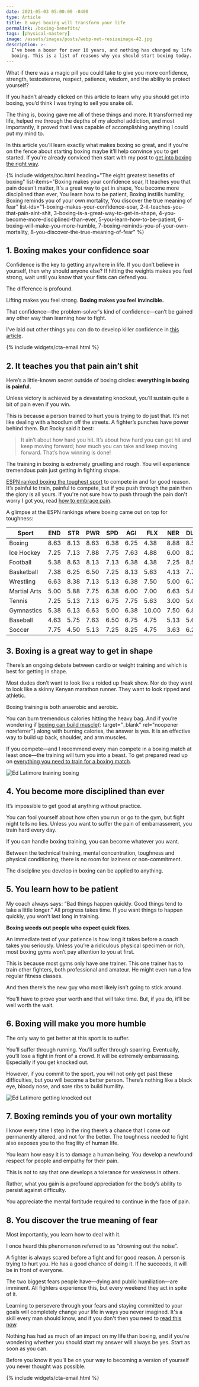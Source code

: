```yaml
---
date: 2021-05-03 05:00:00 -0400
type: Article
title: 8 ways boxing will transform your life
permalink: /boxing-benefits/
tags: [physical-mastery]
image: /assets/images/posts/webp-net-resizeimage-42.jpg
description: >-
  I’ve been a boxer for over 10 years, and nothing has changed my life more than
  boxing. This is a list of reasons why you should start boxing today.
---
```

What if there was a magic pill you could take to give you more confidence, strength, testosterone, respect, patience, wisdom, and the ability to protect yourself?

If you hadn’t already clicked on this article to learn why you should get into boxing, you’d think I was trying to sell you snake oil.

The thing is, boxing gave me all of these things and more. It transformed my life, helped me through the depths of my alcohol addiction, and most importantly, it proved that I was capable of accomplishing anything I could put my mind to.

In this article you’ll learn exactly what makes boxing so great, and if you’re on the fence about starting boxing maybe it’ll help convince you to get started. If you're already conviced then start with my post to [get into boxing the right way](https://edlatimore.com/how-to-get-into-boxing/).

{% include widgets/toc.html heading="The eight greatest benefits of boxing" list-items="Boxing makes your confidence soar, It teaches you that pain doesn't matter, It's a great way to get in shape, You become more disciplined than ever, You learn how to be patient, Boxing instills humility, Boxing reminds you of your own mortality, You discover the true meaning of fear" list-ids="1-boxing-makes-your-confidence-soar, 2-it-teaches-you-that-pain-aint-shit, 3-boxing-is-a-great-way-to-get-in-shape, 4-you-become-more-disciplined-than-ever, 5-you-learn-how-to-be-patient, 6-boxing-will-make-you-more-humble, 7-boxing-reminds-you-of-your-own-mortality, 8-you-discover-the-true-meaning-of-fear" %}

## 1\. Boxing makes your confidence soar

Confidence is the key to getting anywhere in life. If you don’t believe in yourself, then why should anyone else? If hitting the weights makes you feel strong, wait until you know that your fists can defend you.

The difference is profound.

Lifting makes you feel strong. **Boxing makes you feel invincible.**

That confidence—the problem-solver's kind of confidence—can’t be gained any other way than learning how to fight.

I've laid out other things you can do to develop killer confidence in [this article](/how-to-build-confidence/).

{% include widgets/cta-email.html %}

## 2\. It teaches you that pain ain’t shit

Here’s a little-known secret outside of boxing circles: **everything in boxing is painful.**

Unless victory is achieved by a devastating knockout, you’ll sustain quite a bit of pain even if you win.

This is because a person trained to hurt you is trying to do just that. It’s not like dealing with a hoodlum off the streets. A fighter’s punches have power behind them. But Rocky said it best:

> It ain’t about how hard you hit. It’s about how hard you can get hit and keep moving forward; how much you can take and keep moving forward. That’s how winning is done\!

The training in boxing is extremely gruelling and rough. You will experience tremendous pain just getting in fighting shape.

[ESPN ranked boxing the toughest sport](http://www.espn.com/espn/page2/sportSkills) to compete in and for good reason. It’s painful to train, painful to compete, but if you push through the pain then the glory is all yours. If you're not sure how to push through the pain don't worry I got you, read [how to embrace pain](https://edlatimore.com/pushing-through-the-pain/).

A glimpse at the ESPN rankings where boxing came out on top for toughness:

| Sport | END | STR | PWR | SPD | AGI | FLX | NER | DUR | HAN | ANA | Total | Rank |
| --- | --- | --- | --- | --- | --- | --- | --- | --- | --- | --- | --- | --- |
| Boxing | 8.63 | 8.13 | 8.63 | 6.38 | 6.25 | 4.38 | 8.88 | 8.50 | 7.00 | 5.63 | 72.375 | 1 |
| Ice Hockey | 7.25 | 7.13 | 7.88 | 7.75 | 7.63 | 4.88 | 6.00 | 8.25 | 7.50 | 7.50 | 71.750 | 2 |
| Football | 5.38 | 8.63 | 8.13 | 7.13 | 6.38 | 4.38 | 7.25 | 8.50 | 5.50 | 7.13 | 68.375 | 3 |
| Basketball | 7.38 | 6.25 | 6.50 | 7.25 | 8.13 | 5.63 | 4.13 | 7.75 | 7.50 | 7.38 | 67.875 | 4 |
| Wrestling | 6.63 | 8.38 | 7.13 | 5.13 | 6.38 | 7.50 | 5.00 | 6.75 | 4.25 | 6.38 | 63.500 | 5 |
| Martial Arts | 5.00 | 5.88 | 7.75 | 6.38 | 6.00 | 7.00 | 6.63 | 5.88 | 6.00 | 6.88 | 63.375 | 6 |
| Tennis | 7.25 | 5.13 | 7.13 | 6.75 | 7.75 | 5.63 | 3.00 | 5.00 | 8.38 | 6.75 | 62.750 | 7 |
| Gymnastics | 5.38 | 6.13 | 6.63 | 5.00 | 6.38 | 10.00 | 7.50 | 6.88 | 4.50 | 4.13 | 62.500 | 8 |
| Baseball | 4.63 | 5.75 | 7.63 | 6.50 | 6.75 | 4.75 | 5.13 | 5.63 | 9.25 | 6.25 | 62.250 | 9 |
| Soccer | 7.75 | 4.50 | 5.13 | 7.25 | 8.25 | 4.75 | 3.63 | 6.25 | 6.50 | 7.50 | 61.500 | 10 |

## 3\. Boxing is a great way to get in shape

There’s an ongoing debate between cardio or weight training and which is best for getting in shape.

Most dudes don’t want to look like a roided up freak show. Nor do they want to look like a skinny Kenyan marathon runner. They want to look ripped and athletic.

Boxing training is both anaerobic and aerobic.

You can burn tremendous calories hitting the heavy bag. And if you’re wondering if [boxing can build muscle](https://totalshape.com/fitness/does-boxing-build-muscle/){: target="_blank" rel="noopener noreferrer"} along with burning calories, the answer is yes. It is an effective way to build up back, shoulder, and arm muscles.&nbsp;

If you compete—and I recommend every man compete in a boxing match at least once—the training will turn you into a beast. To get prepared read up on [everything you need to train for a boxing match](/boxing-training/).

![Ed Latimore training boxing](/assets/images/posts/ed-posing.jpg "Getting in shape is a great reason to box")

## 4\. You become more disciplined than ever

It’s impossible to get good at anything without practice.

You can fool yourself about how often you run or go to the gym, but fight night tells no lies. Unless you want to suffer the pain of embarrassment, you train hard every day.

If you can handle boxing training, you can become whatever you want.

Between the technical training, mental concentration, toughness and physical conditioning, there is no room for laziness or non-commitment.

The discipline you develop in boxing can be applied to anything.

## 5\. You learn how to be patient

My coach always says: “Bad things happen quickly. Good things tend to take a little longer.” All progress takes time. If you want things to happen quickly, you won’t last long in training.

**Boxing weeds out people who expect quick fixes.**

An immediate test of your patience is how long it takes before a coach takes you seriously. Unless you’re a ridiculous physical specimen or rich, most boxing gyms won’t pay attention to you at first.

This is because most gyms only have one trainer. This one trainer has to train other fighters, both professional and amateur. He might even run a few regular fitness classes.

And then there’s the new guy who most likely isn’t going to stick around.

You’ll have to prove your worth and that will take time. But, if you do, it’ll be well worth the wait.

## 6\. Boxing will make you more humble

The only way to get better at this sport is to suffer.

You’ll suffer through running. You’ll suffer through sparring. Eventually, you’ll lose a fight in front of a crowd. It will be extremely embarrassing. Especially if you get knocked out.

However, if you commit to the sport, you will not only get past these difficulties, but you will become a better person. There’s nothing like a black eye, bloody nose, and sore ribs to build humility.

![Ed Latimore getting knocked out](/assets/images/posts/ed-knocked-out.jpg "I lost my first televised professional fight, getting knocked out in the process. Talk about getting humbled.")

## 7\. Boxing reminds you of your own mortality

I know every time I step in the ring there’s a chance that I come out permanently altered, and not for the better. The toughness needed to fight also exposes you to the fragility of human life.

You learn how easy it is to damage a human being. You develop a newfound respect for people and empathy for their pain.

This is not to say that one develops a tolerance for weakness in others.

Rather, what you gain is a profound appreciation for the body’s ability to persist against difficulty.

You appreciate the mental fortitude required to continue in the face of pain.

## 8\. You discover the true meaning of fear

Most importantly, you learn how to deal with it.

I once heard this phenomenon referred to as “drowning out the noise”.

A fighter is always scared before a fight and for good reason. A person is trying to hurt you. He has a good chance of doing it. If he succeeds, it will be in front of everyone.

The two biggest fears people have—dying and public humiliation—are imminent. All fighters experience this, but every weekend they act in spite of it.

Learning to persevere through your fears and staying committed to your goals will completely change your life in ways you never imagined. It's a skill every man should know, and if you don't then you need to [read this now](https://edlatimore.com/how-to-overcome-fear/).

Nothing has had as much of an impact on my life than boxing, and if you’re wondering whether you should start my answer will always be yes. Start as soon as you can.

Before you know it you’ll be on your way to becoming a version of yourself you never thought was possible.

{% include widgets/cta-email.html %}
